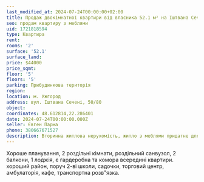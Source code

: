 ```yaml
---
last_modified_at: 2024-07-24T00:00:00+02:00
title: Продаж двокімнатної квартири від власника 52.1 м² на Іштвана Сечені
seo: продам квартиру з меблями
uid: 1721818594
type: Квартира
rent:
rooms: '2'
surface: '52.1'
surface_land:
price: $44000
price_sqmt:
floor: '5'
floors: '5'
parking: Прибудинкова територія
region:
location: м. Ужгород
address: вул. Іштвана Сечені, 50/80
object:
coordinates: 48.612814,22.286401
date: 2024-07-24T00:00:00.000Z
seller: Євген Парма
phone: 380667671527
description: Вторинна житлова нерухомість, житло з меблями придатне для проживання
---
```


Хороше планування, 2 роздільні кімнати, роздільний санвузол, 2 балкони, 1 лоджія, є гардеробна та комора всередині квартири. хороший район, поруч 2-ві школи, садочки, торговий центр, амбулаторія, кафе, транспортна розв"язка.
